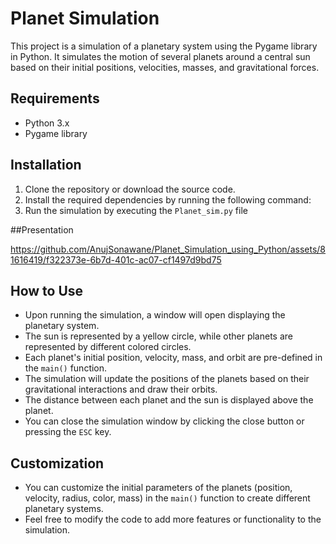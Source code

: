 # Planet Simulation

This project is a simulation of a planetary system using the Pygame library in Python. It simulates the motion of several planets around a central sun based on their initial positions, velocities, masses, and gravitational forces.

## Requirements

- Python 3.x
- Pygame library

## Installation

1. Clone the repository or download the source code.
2. Install the required dependencies by running the following command:
3. Run the simulation by executing the `Planet_sim.py` file

##Presentation 

https://github.com/AnujSonawane/Planet_Simulation_using_Python/assets/81616419/f322373e-6b7d-401c-ac07-cf1497d9bd75

## How to Use

- Upon running the simulation, a window will open displaying the planetary system.
- The sun is represented by a yellow circle, while other planets are represented by different colored circles.
- Each planet's initial position, velocity, mass, and orbit are pre-defined in the `main()` function.
- The simulation will update the positions of the planets based on their gravitational interactions and draw their orbits.
- The distance between each planet and the sun is displayed above the planet.
- You can close the simulation window by clicking the close button or pressing the `ESC` key.

## Customization

- You can customize the initial parameters of the planets (position, velocity, radius, color, mass) in the `main()` function to create different planetary systems.
- Feel free to modify the code to add more features or functionality to the simulation.



